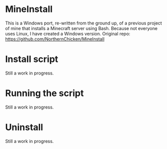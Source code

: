 # MineInstall
This is a Windows port, re-written from the ground up, of a previous project of mine that installs a Minecraft server using Bash. Because not everyone uses Linux, I have created a Windows version.
Original repo: https://github.com/NorthernChicken/MineInstall

# Install script
Still a work in progress.

# Running the script
Still a work in progress.

# Uninstall
Still a work in progress.
